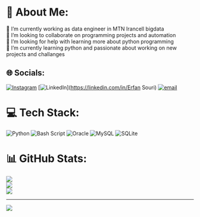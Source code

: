 # 💫 About Me:
🔭 I’m currently working as data engineer in MTN Irancell bigdata<br>👯 I’m looking to collaborate on programming projects and automation<br>🤝 I’m looking for help with learning more about python programming<br>🌱 I’m currently learning python and passionate about working on new projects and challanges


## 🌐 Socials:
[![Instagram](https://img.shields.io/badge/Instagram-%23E4405F.svg?logo=Instagram&logoColor=white)](https://instagram.com/erfan_r4s) [![LinkedIn](https://img.shields.io/badge/LinkedIn-%230077B5.svg?logo=linkedin&logoColor=white)](https://linkedin.com/in/Erfan Souri) [![email](https://img.shields.io/badge/Email-D14836?logo=gmail&logoColor=white)](mailto:erfan.souri44@gmail.com) 

# 💻 Tech Stack:
![Python](https://img.shields.io/badge/python-3670A0?style=for-the-badge&logo=python&logoColor=ffdd54) ![Bash Script](https://img.shields.io/badge/bash_script-%23121011.svg?style=for-the-badge&logo=gnu-bash&logoColor=white) ![Oracle](https://img.shields.io/badge/Oracle-F80000?style=for-the-badge&logo=oracle&logoColor=white) ![MySQL](https://img.shields.io/badge/mysql-4479A1.svg?style=for-the-badge&logo=mysql&logoColor=white) ![SQLite](https://img.shields.io/badge/sqlite-%2307405e.svg?style=for-the-badge&logo=sqlite&logoColor=white)
# 📊 GitHub Stats:
![](https://github-readme-stats.vercel.app/api?username=Erfan-Souri&theme=dark&hide_border=false&include_all_commits=true&count_private=true)<br/>
![](https://nirzak-streak-stats.vercel.app/?user=Erfan-Souri&theme=dark&hide_border=false)<br/>
![](https://github-readme-stats.vercel.app/api/top-langs/?username=Erfan-Souri&theme=dark&hide_border=false&include_all_commits=true&count_private=true&layout=compact)

---
[![](https://visitcount.itsvg.in/api?id=Erfan-Souri&icon=0&color=0)](https://visitcount.itsvg.in)

<!-- Proudly created with GPRM ( https://gprm.itsvg.in ) -->
